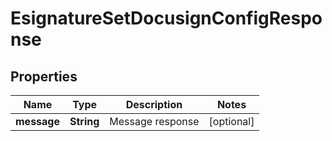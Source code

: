 

# EsignatureSetDocusignConfigResponse


## Properties

| Name | Type | Description | Notes |
|------------ | ------------- | ------------- | -------------|
|**message** | **String** | Message response |  [optional] |



